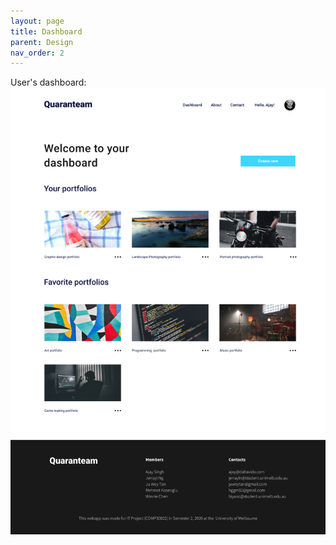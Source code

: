 ```yaml
---
layout: page
title: Dashboard
parent: Design
nav_order: 2
---
```

User's dashboard:
![Dashboard](../img/dashboard.jpg)
